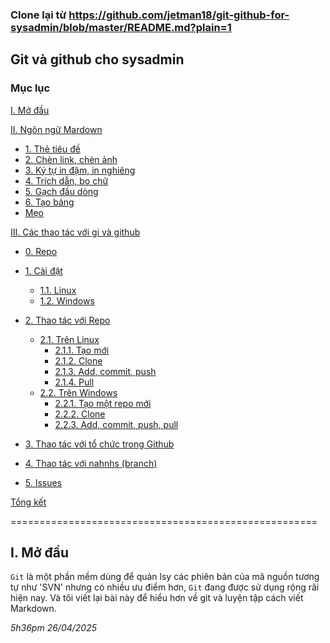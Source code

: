 ### Clone lại từ <https://github.com/jetman18/git-github-for-sysadmin/blob/master/README.md?plain=1>

## Git và github cho sysadmin

### Mục lục

[I. Mở đầu](#Modau)

[II. Ngôn ngữ Mardown](#ngonngumarkdown)
- [1. Thẻ tiêu đề](#thetieude)
- [2. Chèn link, chèn ảnh](#chenlinkanh)
- [3. Ký tự in đậm, in nghiêng](#kytuindaminnghieng)
- [4. Trích dẫn, bo chữ](#trichdanbochu)
- [5. Gạch đầu dòng](#gachdaudong)
- [6. Tạo bảng](#taobang)
- [Mẹo](#meo)

[III. Các thao tác với gi và github](#cacthaotacvoigivagithub)
- [0. Repo](#repo)
- [1. Cài đặt](#caidat)

  - [1.1. Linux](#linux)
  - [1.2. Windows](#windows)
- [2. Thao tác với Repo](#thaotacvoirepo)

  - [2.1. Trên Linux](#21Trenlinux)
    - [2.1.1. Tạo mới](#211taomoi)
    - [2.1.2. Clone](#212clone)
    - [2.1.3. Add, commit, push](#213addcommitpush)
    - [2.1.4. Pull](#214pull)
  - [2.2. Trên Windows](#22trenwindows)
    - [2.2.1. Tạo một repo mới](#221taomotrepomoi)
    - [2.2.2. Clone](#222clone)
    - [2.2.3. Add, commit, push, pull ](#223)

- [3. Thao tác với tổ chức trong Github](#3)
- [4. Thao tác với nahnhs (branch)](#4)
- [5. Issues](#5)

[Tổng kết](#Tongket)

=====================================================

<a name="Modau"></a>
## I. Mở đầu

`Git` là một phần mềm dùng để quản lsy các phiên bản của mã nguồn tương tự như 'SVN' nhưng có nhiều ưu điểm hơn, `Git` đang được sử dụng rộng rãi hiện nay.
Và tôi viết lại bài này để hiểu hơn về git và luyện tập cách viết Markdown.

*5h36pm 26/04/2025*


